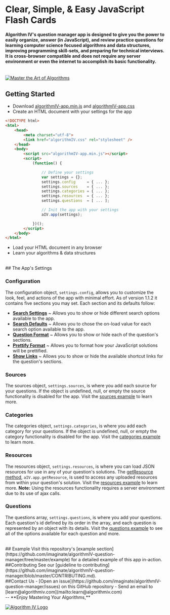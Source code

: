 # Clear, Simple, & Easy JavaScript Flash Cards

#### Algorithm IV's question manager app is designed to give you the power to easily organize, answer (in JavaScript), and review practice questions for learning computer science focused algorithms and data structures, improving programming skill-sets, and preparing for technical interviews. It is cross-browser compatible and does not require any server environment or even the internet to accomplish its basic functionality.

<br />
<a href="http://www.algorithmiv.com"><img src="http://www.algorithmiv.com/images/aIV-master-algorithms.jpg" alt="Master the Art of Algorithms" /></a>


## Getting Started
- Download [algorithmIV-app.min.js](https://github.com/imaginate/algorithmIV-question-manager/blob/master/src/algorithmIV-app.min.js) and [algorithmIV-app.css](https://github.com/imaginate/algorithmIV-question-manager/blob/master/src/algorithmIV-app.css)
- Create an HTML document with your settings for the app
```html
<!DOCTYPE html>
<html>
    <head>
        <meta charset="utf-8">
        <link href="algorithmIV.css" rel="stylesheet" />
    </head>
    <body>
        <script src="algorithmIV-app.min.js"></script>
        <script>
            (function() {

                // Define your settings
                var settings = {};
                settings.config     = { ... };
                settings.sources    = { ... };
                settings.categories = { ... };
                settings.resources  = { ... };
                settings.questions  = [ ... ];

                // Init the app with your settings
                aIV.app(settings);

            })();
        </script>
    </body>
</html>
```
- Load your HTML document in any browser
- Learn your algorithms & data structures

<br />
## The App's Settings

### Configuration
The configuration object, ``` settings.config ```, allows you to customize the look, feel, and actions of the app with minimal effort. As of version 1.1.2 it contains five sections you may set. Each section and its defaults follow:
- **[Search Settings](https://github.com/imaginate/algorithmIV-question-manager/blob/d0db504b896e/example/pre-compiled-settings/configuration.js#L18-37)** ~ Allows you to show or hide different search options available to the app.
- **[Search Defaults](https://github.com/imaginate/algorithmIV-question-manager/blob/d0db504b896e/example/pre-compiled-settings/configuration.js#L39-64)** ~ Allows you to chose the on-load value for each search option available to the app.
- **[Question Format](https://github.com/imaginate/algorithmIV-question-manager/blob/d0db504b896e/example/pre-compiled-settings/configuration.js#L66-95)** ~ Allows you to show or hide each of the question's sections.
- **[Prettify Format](https://github.com/imaginate/algorithmIV-question-manager/blob/d0db504b896e/example/pre-compiled-settings/configuration.js#L97-114)** ~ Allows you to format how your JavaScript solutions will be prettified.
- **[Show Links](https://github.com/imaginate/algorithmIV-question-manager/blob/d0db504b896e/example/pre-compiled-settings/configuration.js#L116-133)** ~ Allows you to show or hide the available shortcut links for the question's sections.

### Sources
The sources object, ``` settings.sources ```, is where you add each source for your questions. If the object is undefined, null, or empty the source functionality is disabled for the app. Visit the [sources example](https://github.com/imaginate/algorithmIV-question-manager/blob/d0db504b896e/example/pre-compiled-settings/sources.js) to learn more.

### Categories
The categories object, ``` settings.categories ```, is where you add each category for your questions. If the object is undefined, null, or empty the category functionality is disabled for the app. Visit the [categories example](https://github.com/imaginate/algorithmIV-question-manager/blob/d0db504b896e/example/pre-compiled-settings/categories.js) to learn more.

### Resources
The resources object, ``` settings.resources ```, is where you can load JSON resources for use in any of your question's solutions. The [getResource method](https://github.com/imaginate/algorithmIV-question-manager/blob/9c2262196421e/src/pre-compiled-parts/public-api.js#L26-35), ``` aIV.app.getResource ```, is used to access any uploaded resources from within your question's solution. Visit the [resources example](https://github.com/imaginate/algorithmIV-question-manager/blob/d0db504b896e/example/pre-compiled-settings/resources.js) to learn more. **Note:** Using the resources functionality requires a server environment due to its use of ajax calls.

### Questions
The questions array, ``` settings.questions ```, is where you add your questions. Each question's id defined by its order in the array, and each question is represented by an object with its details. Visit the [questions example](https://github.com/imaginate/algorithmIV-question-manager/blob/421dfb8122e/example/pre-compiled-settings/questions.js) to see all of the options available for each question and more.

<br />
## Example
Visit this repository's [example section](https://github.com/imaginate/algorithmIV-question-manager/tree/master/example) for a detailed example of this app in-action.

<br />
##Contributing
See our [guideline to contributing](https://github.com/imaginate/algorithmIV-question-manager/blob/master/CONTRIBUTING.md).

<br />
##Contact Us
- [Open an issue](https://github.com/imaginate/algorithmIV-question-manager/issues) on this GitHub repository
- Send an email to [learn@algorithmiv.com](mailto:learn@algorithmiv.com)

<br />
--
**Enjoy Mastering Your Algorithms,**

<a href="http://www.algorithmiv.com"><img src="http://www.algorithmiv.com/images/aIV-logo.png" alt="Algorithm IV Logo" /></a>
